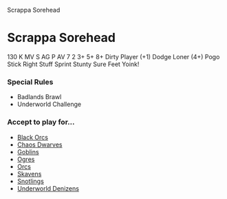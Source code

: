 ﻿
Scrappa Sorehead

# Scrappa Sorehead

130 K
MV
S
AG
P
AV
7
2
3+
5+
8+
Dirty Player (+1)
Dodge
Loner (4+)
Pogo Stick
Right Stuff
Sprint
Stunty
Sure Feet
Yoink!
### Special Rules
* Badlands Brawl
* Underworld Challenge
### Accept to play for...
* [Black Orcs](../teams/Black_Orcs.md)
* [Chaos Dwarves](../teams/Chaos_Dwarves.md)
* [Goblins](../teams/Goblins.md)
* [Ogres](../teams/Ogres.md)
* [Orcs](../teams/Orcs.md)
* [Skavens](../teams/Skavens.md)
* [Snotlings](../teams/Snotlings.md)
* [Underworld Denizens](../teams/Underworld_Denizens.md)